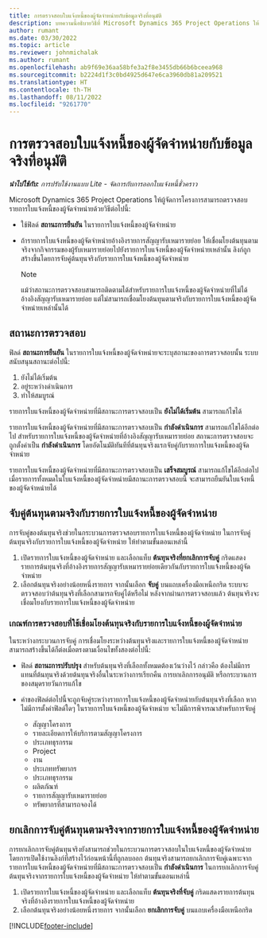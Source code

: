 ```yaml
---
title: การตรวจสอบใบแจ้งหนี้ของผู้จัดจำหน่ายกับข้อมูลจริงที่อนุมัติ
description: บทความนี้อธิบายวิธีที่ Microsoft Dynamics 365 Project Operations ให้ผู้จัดการโครงการสามารถตรวจสอบใบแจ้งหนี้ของผู้จัดจำหน่ายกับข้อมูลจริงที่ได้รับการอนุมัติเมื่อผู้รับเหมารายย่อยทำงานและเวลาที่บันทึกไว้ ตลอดจนค่าใช้จ่ายและวัสดุที่สมาชิกทีมโครงการใช้
author: rumant
ms.date: 03/30/2022
ms.topic: article
ms.reviewer: johnmichalak
ms.author: rumant
ms.openlocfilehash: ab9f69e36aa58bfe3a2f8e3455db66b6bceea968
ms.sourcegitcommit: b2224d1f3c0bd4925d647e6ca3960db81a209521
ms.translationtype: HT
ms.contentlocale: th-TH
ms.lasthandoff: 08/11/2022
ms.locfileid: "9261770"
---
```

# <a name="verification-of-vendor-invoices-with-approved-actuals"></a>การตรวจสอบใบแจ้งหนี้ของผู้จัดจำหน่ายกับข้อมูลจริงที่อนุมัติ

_**นำไปใช้กับ:** การปรับใช้งานแบบ Lite - จัดการกับการออกใบแจ้งหนี้ชั่วคราว_

Microsoft Dynamics 365 Project Operations ให้ผู้จัดการโครงการสามารถตรวจสอบรายการใบแจ้งหนี้ของผู้จัดจำหน่ายด้วยวิธีต่อไปนี้:

- ใช้ฟิลด์ **สถานะการยืนยัน** ในรายการใบแจ้งหนี้ของผู้จัดจำหน่าย
- ถ้ารายการใบแจ้งหนี้ของผู้จัดจำหน่ายอ้างอิงรายการสัญญารับเหมารายย่อย ให้เชื่อมโยงต้นทุนตามจริงจากกิจกรรมของผู้รับเหมารายย่อยไปยังรายการใบแจ้งหนี้ของผู้จัดจำหน่ายเหล่านั้น ลิงก์ถูกสร้างขึ้นโดยการจับคู่ต้นทุนจริงกับรายการใบแจ้งหนี้ของผู้จัดจำหน่าย

    > [!NOTE]
    > แม้ว่าสถานะการตรวจสอบสามารถติดตามได้สำหรับรายการใบแจ้งหนี้ของผู้จัดจำหน่ายที่ไม่ได้อ้างอิงสัญญารับเหมารายย่อย แต่ไม่สามารถเชื่อมโยงต้นทุนตามจริงกับรายการใบแจ้งหนี้ของผู้จัดจำหน่ายเหล่านั้นได้

## <a name="verification-status"></a>สถานะการตรวจสอบ

ฟิลด์ **สถานะการยืนยัน** ในรายการใบแจ้งหนี้ของผู้จัดจำหน่ายจะระบุสถานะของการตรวจสอบนั้น ระบบสนับสนุนสถานะต่อไปนี้:

1. ยังไม่ได้เริ่มต้น
2. อยู่ระหว่างดำเนินการ
3. ทำให้สมบูรณ์

รายการใบแจ้งหนี้ของผู้จัดจำหน่ายที่มีสถานะการตรวจสอบเป็น **ยังไม่ได้เริ่มต้น** สามารถแก้ไขได้

รายการใบแจ้งหนี้ของผู้จัดจำหน่ายที่มีสถานะการตรวจสอบเป็น **กำลังดำเนินการ** สามารถแก้ไขได้อีกต่อไป สำหรับรายการใบแจ้งหนี้ของผู้จัดจำหน่ายที่อ้างอิงสัญญารับเหมารายย่อย สถานะการตรวจสอบจะถูกตั้งค่าเป็น **กำลังดำเนินการ** โดยอัตโนมัติทันทีที่ต้นทุนจริงแรกจับคู่กับรายการใบแจ้งหนี้ของผู้จัดจำหน่าย

รายการใบแจ้งหนี้ของผู้จัดจำหน่ายที่มีสถานะการตรวจสอบเป็น **เสร็จสมบูรณ์** สามารถแก้ไขได้อีกต่อไป เมื่อรายการทั้งหมดในใบแจ้งหนี้ของผู้จัดจำหน่ายมีสถานะการตรวจสอบนี้ จะสามารถยืนยันใบแจ้งหนี้ของผู้จัดจำหน่ายได้

## <a name="match-cost-actuals-to-vendor-invoice-lines"></a>จับคู่ต้นทุนตามจริงกับรายการใบแจ้งหนี้ของผู้จัดจำหน่าย

การจับคู่ของต้นทุนจริงช่วยในกระบวนการตรวจสอบรายการใบแจ้งหนี้ของผู้จัดจำหน่าย ในการจับคู่ต้นทุนจริงกับรายการใบแจ้งหนี้ของผู้จัดจำหน่าย ให้ทำตามขั้นตอนเหล่านี้

1. เปิดรายการใบแจ้งหนี้ของผู้จัดจำหน่าย และเลือกแท็บ **ต้นทุนจริงที่ยกเลิกการจับคู่** กริดแสดงรายการต้นทุนจริงที่อ้างอิงรายการสัญญารับเหมารายย่อยเดียวกันกับรายการใบแจ้งหนี้ของผู้จัดจำหน่าย
2. เลือกต้นทุนจริงอย่างน้อยหนึ่งรายการ จากนั้นเลือก **จับคู่** บนแถบเครื่องมือเหนือกริด ระบบจะตรวจสอบว่าต้นทุนจริงที่เลือกสามารถจับคู่ได้หรือไม่ หลังจากผ่านการตรวจสอบแล้ว ต้นทุนจริงจะเชื่อมโยงกับรายการใบแจ้งหนี้ของผู้จัดจำหน่าย

### <a name="validation-criteria-that-are-used-to-link-cost-actuals-to-vendor-invoice-lines"></a>เกณฑ์การตรวจสอบที่ใช้เชื่อมโยงต้นทุนจริงกับรายการใบแจ้งหนี้ของผู้จัดจำหน่าย

ในระหว่างกระบวนการจับคู่ การเชื่อมโยงระหว่างต้นทุนจริงและรายการใบแจ้งหนี้ของผู้จัดจำหน่ายสามารถสร้างขึ้นได้ก็ต่อเมื่อตรงตามเงื่อนไขทั้งสองต่อไปนี้:

- ฟิลด์ **สถานะการปรับปรุง** สำหรับต้นทุนจริงที่เลือกทั้งหมดต้องเว้นว่างไว้ กล่าวคือ ต้องไม่มีการแทนที่ต้นทุนจริงด้วยต้นทุนจริงอื่นในระหว่างการเรียกคืน การยกเลิกการอนุมัติ หรือกระบวนการของสมุดรายวันการแก้ไข
- ค่าของฟิลด์ต่อไปนี้จะถูกจับคู่ระหว่างรายการใบแจ้งหนี้ของผู้จัดจำหน่ายกับต้นทุนจริงที่เลือก หากไม่มีการตั้งค่าฟิลด์ใดๆ ในรายการใบแจ้งหนี้ของผู้จัดจำหน่าย จะไม่มีการพิจารณาสำหรับการจับคู่

    - สัญญาโครงการ
    - รายละเอียดการให้บริการตามสัญญาโครงการ
    - ประเภทธุรกรรม
    - Project
    - งาน
    - ประเภททรัพยากร
    - ประเภทธุรกรรม
    - ผลิตภัณฑ์
    - รายการสัญญารับเหมารายย่อย
    - ทรัพยากรที่สามารถจองได้

## <a name="unmatch-cost-actuals-from-a-vendor-invoice-line"></a>ยกเลิกการจับคู่ต้นทุนตามจริงจากรายการใบแจ้งหนี้ของผู้จัดจำหน่าย

การยกเลิกการจับคู่ต้นทุนจริงยังสามารถช่วยในกระบวนการตรวจสอบในใบแจ้งหนี้ของผู้จัดจำหน่ายโดยการเปิดใช้งานลิงก์ที่สร้างไว้ก่อนหน้านี้ที่ถูกลบออก ต้นทุนจริงสามารถยกเลิกการจับคู่เฉพาะจากรายการใบแจ้งหนี้ของผู้จัดจำหน่ายที่มีสถานะการตรวจสอบเป็น **กำลังดำเนินการ** ในการยกเลิกการจับคู่ต้นทุนจริงจากรายการใบแจ้งหนี้ของผู้จัดจำหน่าย ให้ทำตามขั้นตอนเหล่านี้

1. เปิดรายการใบแจ้งหนี้ของผู้จัดจำหน่าย และเลือกแท็บ **ต้นทุนจริงที่จับคู่** กริดแสดงรายการต้นทุนจริงที่อ้างอิงรายการใบแจ้งหนี้ของผู้จัดจำหน่าย
2. เลือกต้นทุนจริงอย่างน้อยหนึ่งรายการ จากนั้นเลือก **ยกเลิกการจับคู่** บนแถบเครื่องมือเหนือกริด

[!INCLUDE[footer-include](../../includes/footer-banner.md)]
